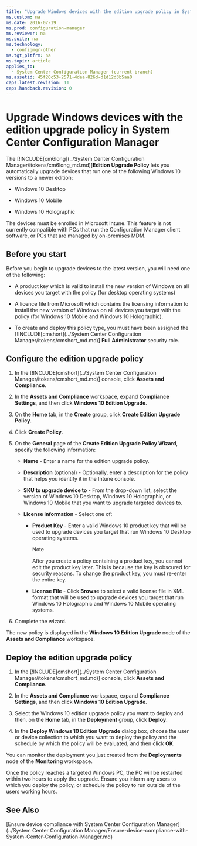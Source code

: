 ```yaml
---
title: "Upgrade Windows devices with the edition upgrade policy in System Center Configuration Manager"
ms.custom: na
ms.date: 2016-07-19
ms.prod: configuration-manager
ms.reviewer: na
ms.suite: na
ms.technology: 
  - configmgr-other
ms.tgt_pltfrm: na
ms.topic: article
applies_to: 
  - System Center Configuration Manager (current branch)
ms.assetid: 45f20c53-2571-4dea-826d-d1d12d3b5aa0
caps.latest.revision: 11
caps.handback.revision: 0
---
```

# Upgrade Windows devices with the edition upgrade policy in System Center Configuration Manager
The [!INCLUDE[cm6long](../System Center Configuration Manager/itokens/cm6long_md.md)]**Edition Upgrade Policy** lets you automatically upgrade devices that run one of the following Windows 10 versions to a newer edition:  
  
-   Windows 10 Desktop  
  
-   Windows 10 Mobile  
  
-   Windows 10 Holographic  
  
 The devices must be enrolled in Microsoft Intune. This feature is not currently compatible with PCs that run the Configuration Manager client software, or PCs that are managed by on-premises MDM. 
  
## Before you start  
 Before you begin to upgrade devices to the latest version, you will need one of the following:  
  
-   A product key which is valid to install the new version of Windows on all devices you target with the policy (for desktop operating systems)  
  
-   A licence file from Microsoft which contains the licensing information to install the new version of Windows on all devices you target with the policy (for Windows 10 Mobile and Windows 10 Holographic).

- To create and deploy this policy type, you must have been assigned the [!INCLUDE[cmshort](../System Center Configuration Manager/itokens/cmshort_md.md)] **Full Administrator** security role.
  
## Configure the edition upgrade policy  
  
1.  In the [!INCLUDE[cmshort](../System Center Configuration Manager/itokens/cmshort_md.md)] console, click **Assets and Compliance**.  
  
2.  In the **Assets and Compliance** workspace, expand **Compliance Settings**, and then click **Windows 10 Edition Upgrade**.  
  
3.  On the **Home** tab, in the **Create** group, click **Create Edition Upgrade Policy**.  
  
4.  Click **Create Policy**.  
  
5.  On the **General** page of the **Create Edition Upgrade Policy Wizard**, specify the following information:  
  
    -   **Name** - Enter a name for the edition upgrade policy.  
  
    -   **Description** (optional) - Optionally, enter a description for the policy that helps you identify it in the Intune console.  
  
    -   **SKU to upgrade device to** - From the drop-down list, select the version of Windows 10 Desktop, Windows 10 Holographic, or Windows 10 Mobile that you want to upgrade targeted devices to.  
  
    -   **License information** - Select one of:  
  
        -   **Product Key** - Enter a valid Windows 10 product key that will be used to upgrade devices you target that run Windows 10 Desktop operating systems.  
  
            > [!NOTE]  
            >  After you create a policy containing a product key, you cannot edit the product key later. This is because the key is obscured for security reasons. To change the product key, you must re-enter the entire key.  
  
        -   **License File** - Click **Browse** to select a valid license file in XML format that will be used to upgrade devices you target that run Windows 10 Holographic and Windows 10 Mobile operating systems.  
  
6.  Complete the wizard.  
  
 The new policy is displayed in the **Windows 10 Edition Upgrade** node of the **Assets and Compliance** workspace.  
  
## Deploy the edition upgrade policy  
  
1.  In the [!INCLUDE[cmshort](../System Center Configuration Manager/itokens/cmshort_md.md)] console, click **Assets and Compliance**.  
  
2.  In the **Assets and Compliance** workspace, expand **Compliance Settings**, and then click **Windows 10 Edition Upgrade**.  
  
3.  Select the Windows 10 edition upgrade policy you want to deploy and then, on the **Home** tab, in the **Deployment** group, click **Deploy**.  
  
4.  In the **Deploy Windows 10 Edition Upgrade** dialog box, choose the user or device collection to which you want to deploy the policy and the schedule by which the policy will be evaluated, and then click **OK**.  
  
 You can monitor the deployment you just created from the **Deployments** node of the **Monitoring** workspace.  
  
 Once the policy reaches a targeted Windows PC, the PC will be restarted within two hours to apply the upgrade. Ensure you inform any users to which you deploy the policy, or schedule the policy to run outside of the users working hours. 
  
## See Also  
 [Ensure device compliance with System Center Configuration Manager](../System Center Configuration Manager/Ensure-device-compliance-with-System-Center-Configuration-Manager.md)